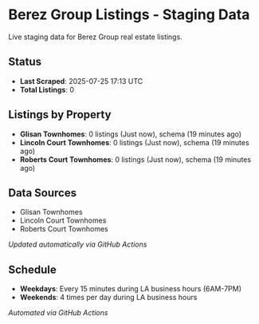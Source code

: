 # Berez Group Listings - Staging Data

Live staging data for Berez Group real estate listings.

## Status

- **Last Scraped**: 2025-07-25 17:13 UTC
- **Total Listings**: 0

## Listings by Property

- **Glisan Townhomes**: 0 listings (Just now), schema (19 minutes ago)
- **Lincoln Court Townhomes**: 0 listings (Just now), schema (19 minutes ago)
- **Roberts Court Townhomes**: 0 listings (Just now), schema (19 minutes ago)

## Data Sources

- Glisan Townhomes
- Lincoln Court Townhomes
- Roberts Court Townhomes

*Updated automatically via GitHub Actions*

## Schedule

- **Weekdays**: Every 15 minutes during LA business hours (6AM-7PM)
- **Weekends**: 4 times per day during LA business hours

*Automated via GitHub Actions*
